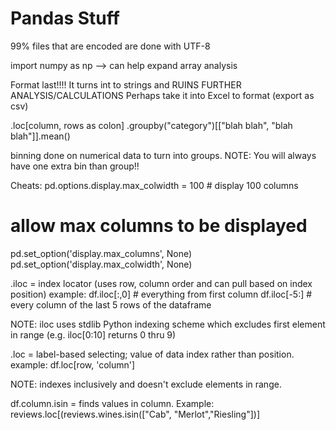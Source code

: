 # Pandas Stuff
99% files that are encoded are done with UTF-8

import numpy as np --> can help expand array analysis

Format last!!!! It turns int to strings and RUINS FURTHER ANALYSIS/CALCULATIONS
Perhaps take it into Excel to format (export as csv)

.loc[column, rows as colon]
.groupby("category")[["blah blah", "blah blah"]].mean()

binning done on numerical data to turn into groups. 
NOTE: You will always have one extra bin than group!!

Cheats:
pd.options.display.max_colwidth = 100 # display 100 columns

# allow max columns to be displayed
pd.set_option('display.max_columns', None)
pd.set_option('display.max_colwidth', None)

.iloc = index locator (uses row, column order and can pull based on index position)
example: df.iloc[:,0] # everything from first column
	 df.iloc[-5:] # every column of the last 5 rows of the dataframe

NOTE: iloc uses stdlib Python indexing scheme which excludes first element in range (e.g. iloc[0:10] returns 0 thru 9)

.loc = label-based selecting; value of data index rather than position.
example: df.loc[row, 'column']

NOTE: indexes inclusively and doesn't exclude elements in range.

df.column.isin = finds values in column. Example: reviews.loc[(reviews.wines.isin(["Cab", "Merlot","Riesling"])]
